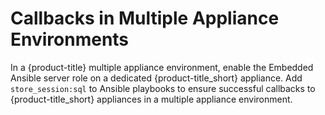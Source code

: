 # Callbacks in Multiple Appliance Environments

In a {product-title} multiple appliance environment, enable the Embedded
Ansible server role on a dedicated {product-title\_short} appliance. Add
`store_session:sql` to Ansible playbooks to ensure successful callbacks
to {product-title\_short} appliances in a multiple appliance
environment.
